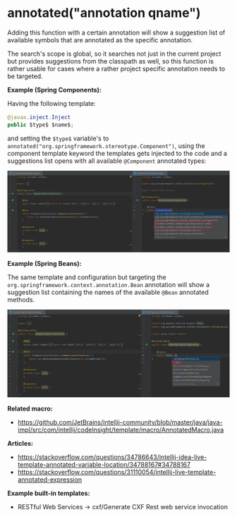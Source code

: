 # annotated("annotation qname")

Adding this function with a certain annotation will show a suggestion list of available symbols that are annotated
as the specific annotation.

The search's scope is global, so it searches not just in the current project but provides suggestions from the classpath as well,
so this function is rather usable for cases where a rather project specific annotation needs to be targeted.

**Example (Spring Components):**

Having the following template:
```java
@javax.inject.Inject
public $type$ $name$;
```
and setting the `$type$` variable's  to `annotated("org.springframework.stereotype.Component")`, using the component
template keyword the templates gets injected to the code and a suggestions list opens with all available `@Component` annotated
types:

![annotated_component](images/annotated_component.png)

**Example (Spring Beans):**

The same template and configuration but targeting the `org.springframework.context.annotation.Bean` annotation will show a suggestion list
containing the names of the available `@Bean` annotated methods.

![annotated_bean](images/annotated_bean.png)

**Related macro:**
- https://github.com/JetBrains/intellij-community/blob/master/java/java-impl/src/com/intellij/codeInsight/template/macro/AnnotatedMacro.java

**Articles:**
- https://stackoverflow.com/questions/34786643/intellij-idea-live-template-annotated-variable-location/34788167#34788167
- https://stackoverflow.com/questions/31110054/intellij-live-template-annotated-expression

**Example built-in templates:**
- RESTful Web Services -> cxf/Generate CXF Rest web service invocation
